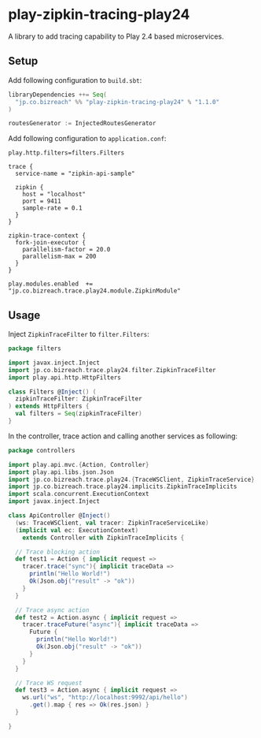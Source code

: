 play-zipkin-tracing-play24
========

A library to add tracing capability to Play 2.4 based microservices.

## Setup

Add following configuration to `build.sbt`:

```scala
libraryDependencies ++= Seq(
  "jp.co.bizreach" %% "play-zipkin-tracing-play24" % "1.1.0"
)

routesGenerator := InjectedRoutesGenerator
```

Add following configuration to `application.conf`:

```
play.http.filters=filters.Filters

trace {
  service-name = "zipkin-api-sample"

  zipkin {
    host = "localhost"
    port = 9411
    sample-rate = 0.1
  }
}

zipkin-trace-context {
  fork-join-executor {
    parallelism-factor = 20.0
    parallelism-max = 200
  }
}

play.modules.enabled  += "jp.co.bizreach.trace.play24.module.ZipkinModule"
```

## Usage

Inject `ZipkinTraceFilter` to `filter.Filters`:

```scala
package filters

import javax.inject.Inject
import jp.co.bizreach.trace.play24.filter.ZipkinTraceFilter
import play.api.http.HttpFilters

class Filters @Inject() (
  zipkinTraceFilter: ZipkinTraceFilter
) extends HttpFilters {
  val filters = Seq(zipkinTraceFilter)
}
```

In the controller, trace action and calling another services as following:


```scala
package controllers

import play.api.mvc.{Action, Controller}
import play.api.libs.json.Json
import jp.co.bizreach.trace.play24.{TraceWSClient, ZipkinTraceService}
import jp.co.bizreach.trace.play24.implicits.ZipkinTraceImplicits
import scala.concurrent.ExecutionContext
import javax.inject.Inject

class ApiController @Inject() 
  (ws: TraceWSClient, val tracer: ZipkinTraceServiceLike)
  (implicit val ec: ExecutionContext)
    extends Controller with ZipkinTraceImplicits {

  // Trace blocking action
  def test1 = Action { implicit request =>
    tracer.trace("sync"){ implicit traceData =>
      println("Hello World!")
      Ok(Json.obj("result" -> "ok"))
    }
  }

  // Trace async action
  def test2 = Action.async { implicit request =>
    tracer.traceFuture("async"){ implicit traceData =>
      Future {
        println("Hello World!")
        Ok(Json.obj("result" -> "ok"))
      }
    }
  }

  // Trace WS request
  def test3 = Action.async { implicit request =>
    ws.url("ws", "http://localhost:9992/api/hello")
      .get().map { res => Ok(res.json) }
  }

}
```
